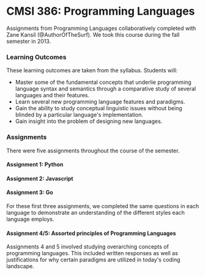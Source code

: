 CMSI 386: Programming Languages
===============================

Assignments from Programming Languages collaboratively completed with Zane Kansil (@AuthorOfTheSurf). We took this course during the fall semester in 2013.

###	Learning Outcomes

These learning outcomes are taken from the syllabus. Students will:

* Master some of the fundamental concepts that underlie programming language syntax and semantics through a comparative study of several languages and their features.
* Learn several new programming language features and paradigms.
* Gain the ability to study conceptual linguistic issues without being blinded by a particular language's implementation.
* Gain insight into the problem of designing new languages.

### Assignments

There were five assignments throughout the course of the semester.

#### Assignment 1: Python
#### Assignment 2: Javascript
#### Assignment 3: Go

For these first three assignments, we completed the same questions in each language to demonstrate an understanding of the different styles each language employs.

#### Assignment 4/5: Assorted principles of Programming Languages

Assignments 4 and 5 involved studying overarching concepts of programming languages. This included written responses as well as justifications for why certain paradigms are utilized in today's coding landscape.